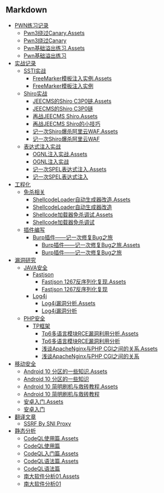 
## Markdown

- [PWN练习记录]()
    - [Pwn3绕过Canary.Assets]()
    - [Pwn3绕过Canary](markdown/PWN练习记录/Pwn3绕过Canary.md)
    - [Pwn基础溢出练习.Assets]()
    - [Pwn基础溢出练习](markdown/PWN练习记录/Pwn基础溢出练习.md)
- [实战记录]()
    - [SSTI实战]()
        - [FreeMarker模板注入实例.Assets]()
        - [FreeMarker模板注入实例](markdown/实战记录/SSTI实战/FreeMarker模板注入实例.md)
    - [Shiro实战]()
        - [JEECMS的Shiro C3P0链.Assets]()
        - [JEECMS的Shiro C3P0链](markdown/实战记录/Shiro实战/JEECMS的Shiro-C3P0链.md)
        - [再战JEECMS Shiro.Assets]()
        - [再战JEECMS Shiro的小技巧](markdown/实战记录/Shiro实战/再战JEECMS-shiro的小技巧.md)
        - [记一次Shiro爆杀阿里云WAF.Assets]()
        - [记一次Shiro爆杀阿里云WAF](markdown/实战记录/Shiro实战/记一次shiro爆杀阿里云WAF.md)
    - [表达式注入实战]()
        - [OGNL注入实战.Assets]()
        - [OGNL注入实战](markdown/实战记录/表达式注入实战/OGNL注入实战.md)
        - [记一次SPEL表达式注入.Assets]()
        - [记一次SPEL表达式注入](markdown/实战记录/表达式注入实战/记一次SPEL表达式注入.md)
- [工程化]()
    - [免杀相关]()
        - [ShellcodeLoader自动生成器改造.Assets]()
        - [ShellcodeLoader自动生成器改造](markdown/工程化/免杀相关/ShellcodeLoader自动生成器改造.md)
        - [Shellcode加载器免杀调试.Assets]()
        - [Shellcode加载器免杀调试](markdown/工程化/免杀相关/Shellcode加载器免杀调试.md)
    - [插件编写]()
        - [Burp插件——记一次修复Bug之旅]()
            - [Burp插件——记一次修复Bug之旅.Assets]()
            - [Burp插件——记一次修复Bug之旅](markdown/工程化/插件编写/burp插件——记一次修复Bug之旅/burp插件——记一次修复Bug之旅.md)
- [漏洞研究]()
    - [JAVA安全]()
        - [Fastjson]()
            - [Fastjson 1267反序列化复现.Assets]()
            - [Fastjson 1267反序列化复现](markdown/漏洞研究/JAVA安全/Fastjson/fastjson_1267反序列化复现.md)
        - [Log4j]()
            - [Log4j漏洞分析.Assets]()
            - [Log4j漏洞分析](markdown/漏洞研究/JAVA安全/Log4j/log4j漏洞分析.md)
    - [PHP安全]()
        - [TP框架]()
            - [Tp6多语言模块RCE漏洞利用分析.Assets]()
            - [Tp6多语言模块RCE漏洞利用分析](markdown/漏洞研究/PHP安全/TP框架/tp6多语言模块RCE漏洞利用分析.md)
            - [浅谈ApacheNginx与PHP CGI之间的关系.Assets]()
            - [浅谈ApacheNginx与PHP CGI之间的关系](markdown/漏洞研究/PHP安全/TP框架/浅谈ApacheNginx与PHP-CGI之间的关系.md)
- [移动安全]()
    - [Android 10 分区的一些知识.Assets]()
    - [Android 10 分区的一些知识](markdown/移动安全/Android_10_分区的一些知识.md)
    - [Android 10 简明刷机与救砖教程.Assets]()
    - [Android 10 简明刷机与救砖教程](markdown/移动安全/Android_10_简明刷机与救砖教程.md)
    - [安卓入门.Assets]()
    - [安卓入门](markdown/移动安全/安卓入门.md)
- [翻译文章]()
    - [SSRF By SNI Proxy](markdown/翻译文章/SSRF_by_SNI_proxy.md)
- [静态分析]()
    - [CodeQL使用篇.Assets]()
    - [CodeQL使用篇](markdown/静态分析/codeQL使用篇.md)
    - [CodeQL入门篇.Assets]()
    - [CodeQL语法篇.Assets]()
    - [CodeQL语法篇](markdown/静态分析/codeQL语法篇.md)
    - [南大软件分析01.Assets]()
    - [南大软件分析01](markdown/静态分析/南大软件分析01.md)